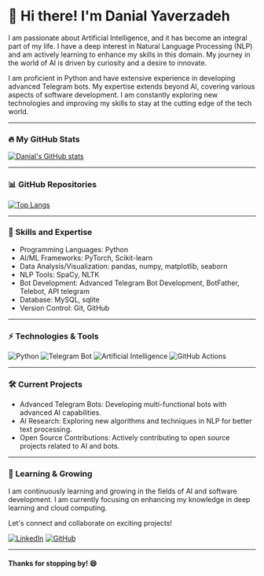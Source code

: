 # 👋 Hi there! I'm Danial Yaverzadeh

I am passionate about Artificial Intelligence, and it has become an integral part of my life. I have a deep interest in Natural Language Processing (NLP) and am actively learning to enhance my skills in this domain. My journey in the world of AI is driven by curiosity and a desire to innovate.

I am proficient in Python and have extensive experience in developing advanced Telegram bots. My expertise extends beyond AI, covering various aspects of software development. I am constantly exploring new technologies and improving my skills to stay at the cutting edge of the tech world.

---

### 🔥 My GitHub Stats

[![Danial's GitHub stats](https://github-readme-stats.vercel.app/api?username=YourUsername&show_icons=true&theme=tokyonight)](https://github.com/YourUsername)

---

### 📊 GitHub Repositories

[![Top Langs](https://github-readme-stats.vercel.app/api/top-langs/?username=YourUsername&layout=compact&theme=tokyonight)](https://github.com/YourUsername)

---

### 🚀 Skills and Expertise

- Programming Languages: Python
- AI/ML Frameworks: PyTorch, Scikit-learn
- Data Analysis/Visualization: pandas, numpy, matplotlib, seaborn
- NLP Tools: SpaCy, NLTK
- Bot Development: Advanced Telegram Bot Development, BotFather, Telebot, API telegram
- Database: MySQL, sqlite
- Version Control: Git, GitHub

---

### ⚡ Technologies & Tools

![Python](https://img.shields.io/badge/-Python-3776AB?logo=python&logoColor=white&style=for-the-badge)
![Telegram Bot](https://img.shields.io/badge/-Telegram%20Bot-2CA5E0?logo=telegram&logoColor=white&style=for-the-badge)
![Artificial Intelligence](https://img.shields.io/badge/-Artificial%20Intelligence-FF6F00?logo=ai&logoColor=white&style=for-the-badge)
![GitHub Actions](https://img.shields.io/badge/-GitHub%20Actions-2088FF?logo=github-actions&logoColor=white&style=for-the-badge)

---

### 🛠️ Current Projects

- Advanced Telegram Bots: Developing multi-functional bots with advanced AI capabilities.
- AI Research: Exploring new algorithms and techniques in NLP for better text processing.
- Open Source Contributions: Actively contributing to open source projects related to AI and bots.

---

### 🌱 Learning & Growing

I am continuously learning and growing in the fields of AI and software development. I am currently focusing on enhancing my knowledge in deep learning and cloud computing.

Let's connect and collaborate on exciting projects!

[![LinkedIn](https://img.shields.io/badge/-LinkedIn-0A66C2?logo=linkedin&logoColor=white&style=for-the-badge)](https://www.linkedin.com/in/your-profile)
[![GitHub](https://img.shields.io/badge/-GitHub-181717?logo=github&logoColor=white&style=for-the-badge)](https://github.com/YourUsername)

---

#### Thanks for stopping by! 😄
